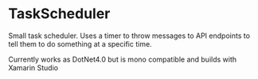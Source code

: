 TaskScheduler
=============

Small task scheduler. Uses a timer to throw messages to API endpoints to tell them to do something at a specific time.

Currently works as DotNet4.0 but is mono compatible and builds with Xamarin Studio
